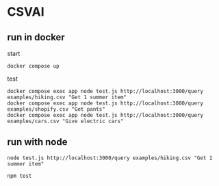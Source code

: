 # CSVAI

## run in docker

start

```console
docker compose up
```

test

```console
docker compose exec app node test.js http://localhost:3000/query examples/hiking.csv "Get 1 summer item"
docker compose exec app node test.js http://localhost:3000/query examples/shopify.csv "Get pants"
docker compose exec app node test.js http://localhost:3000/query examples/cars.csv "Give electric cars"
```

## run with node

```console
node test.js http://localhost:3000/query examples/hiking.csv "Get 1 summer item"
```

```console
npm test
```
